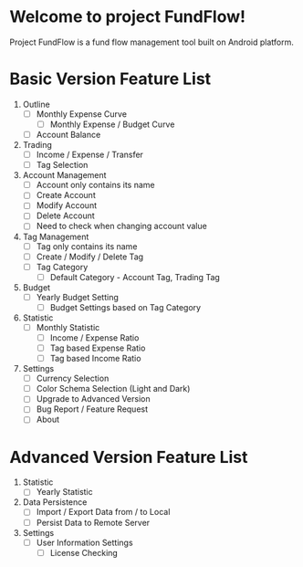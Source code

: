 Welcome to project FundFlow!
============================
Project FundFlow is a fund flow management tool built on Android platform.

Basic Version Feature List
==========================
1.  Outline
    -   [ ] Monthly Expense Curve
        -   [ ] Monthly Expense / Budget Curve
    -   [ ] Account Balance
1.  Trading
    -   [ ] Income / Expense / Transfer
    -   [ ] Tag Selection
1.  Account Management
    -   [ ] Account only contains its name
    -   [ ] Create Account
    -   [ ] Modify Account
    -   [ ] Delete Account
    -   [ ] Need to check when changing account value
1.  Tag Management
    -   [ ] Tag only contains its name
    -   [ ] Create / Modify / Delete Tag
    -   [ ] Tag Category
        -   [ ] Default Category - Account Tag, Trading Tag
1.  Budget
    -   [ ] Yearly Budget Setting
        -   [ ] Budget Settings based on Tag Category
1.  Statistic
    -   [ ] Monthly Statistic
        -   [ ] Income / Expense Ratio
        -   [ ] Tag based Expense Ratio
        -   [ ] Tag based Income Ratio
1.  Settings
    -   [ ] Currency Selection
    -   [ ] Color Schema Selection (Light and Dark)
    -   [ ] Upgrade to Advanced Version
    -   [ ] Bug Report / Feature Request
    -   [ ] About

Advanced Version Feature List
=============================
1. Statistic
    -   [ ] Yearly Statistic
1. Data Persistence
    -   [ ] Import / Export Data from / to Local
    -   [ ] Persist Data to Remote Server
1. Settings
    -   [ ] User Information Settings
        -   [ ] License Checking
